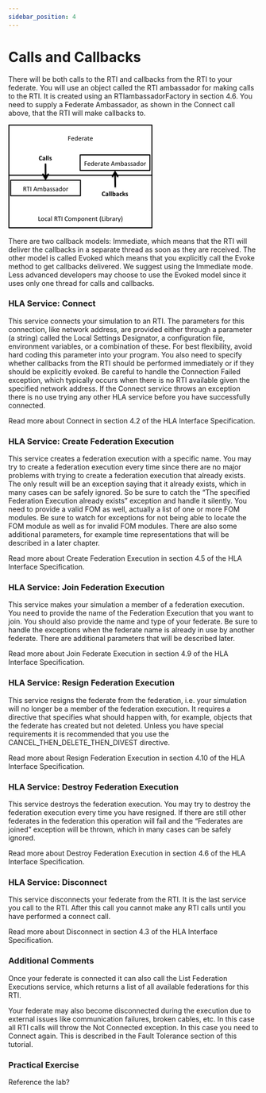 ```yaml
---
sidebar_position: 4
---
```


# Calls and Callbacks

There will be both calls to the RTI and callbacks from the RTI to your federate. You will use an object called the RTI ambassador for making calls to the RTI. It is created using an RTIambassadorFactory in section 4.6. You need to supply a Federate Ambassador, as shown in the Connect call above, that the RTI will make callbacks to.

![Calls, callbacks and ambassadors](img/4-calls_callbacks.png)

There are two callback models: Immediate, which means that the RTI will deliver the callbacks in a separate thread as soon as they are received. The other model is called Evoked which means that you explicitly call the Evoke method to get callbacks delivered. We suggest using the Immediate mode. Less advanced developers may choose to use the Evoked model since it uses only one thread for calls and callbacks.

### HLA Service: Connect

This service connects your simulation to an RTI. The parameters for this connection, like network address, are provided either through a parameter (a string) called the Local Settings Designator, a configuration file, environment variables, or a combination of these. For best flexibility, avoid hard coding this parameter into your program. You also need to specify whether callbacks from the RTI should be performed immediately or if they should be explicitly evoked. Be careful to handle the Connection Failed exception, which typically occurs when there is no RTI available given the specified network address. If the Connect service throws an exception there is no use trying any other HLA service before you have successfully connected.

Read more about Connect in section 4.2 of the HLA Interface Specification.

### HLA Service: Create Federation Execution

This service creates a federation execution with a specific name. You may try to create a federation execution every time since there are no major problems with trying to create a federation execution that already exists. The only result will be an exception saying that it already exists, which in many cases can be safely ignored. So be sure to catch the “The specified Federation Execution already exists” exception and handle it silently. You need to provide a valid FOM as well, actually a list of one or more FOM modules. Be sure to watch for exceptions for not being able to locate the FOM module as well as for invalid FOM modules. There are also some additional parameters, for example time representations that will be described in a later chapter.

Read more about Create Federation Execution in section 4.5 of the HLA Interface Specification.

### HLA Service: Join Federation Execution
This service makes your simulation a member of a federation execution. You need to provide the name of the Federation Execution that you want to join. You should also provide the name and type of your federate. Be sure to handle the exceptions when the federate name is already in use by another federate. There are additional parameters that will be described later. 

Read more about Join Federate Execution in section 4.9 of the HLA Interface Specification.

### HLA Service: Resign Federation Execution 

This service resigns the federate from the federation, i.e. your simulation will no longer be a member of the federation execution. It requires a directive that specifies what should happen with, for example, objects that the federate has created but not deleted. Unless you have special requirements it is recommended that you use the CANCEL_THEN_DELETE_THEN_DIVEST directive.

Read more about Resign Federation Execution in section 4.10 of the HLA Interface Specification.

### HLA Service: Destroy Federation Execution 
This service destroys the federation execution. You may try to destroy the federation execution every time you have resigned. If there are still other federates in the federation this operation will fail and the “Federates are joined” exception will be thrown, which in many cases can be safely ignored.

 Read more about Destroy Federation Execution in section 4.6 of the HLA Interface Specification.

### HLA Service: Disconnect
This service disconnects your federate from the RTI. It is the last service you call to the RTI. After this call you cannot make any RTI calls until you have performed a connect call.

Read more about Disconnect in section 4.3 of the HLA Interface Specification.

### Additional Comments

Once your federate is connected it can also call the List Federation Executions service, which returns a list of all available federations for this RTI.

Your federate may also become disconnected during the execution due to external issues like communication failures, broken cables, etc. In this case all RTI calls will throw the Not Connected exception. In this case you need to Connect again. This is described in the Fault Tolerance section of this tutorial.

### Practical Exercise

Reference the lab?